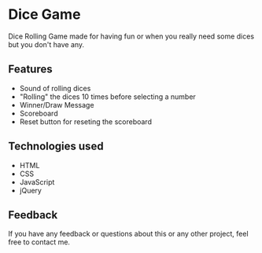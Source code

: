 # Dice Game

Dice Rolling Game made for having fun or when you really need some dices but you don't have any.

## Features

- Sound of rolling dices
- "Rolling" the dices 10 times before selecting a number
- Winner/Draw Message
- Scoreboard
- Reset button for reseting the scoreboard


## Technologies used

- HTML
- CSS
- JavaScript
- jQuery

## Feedback

If you have any feedback or questions about this or any other project, feel free to contact me.
